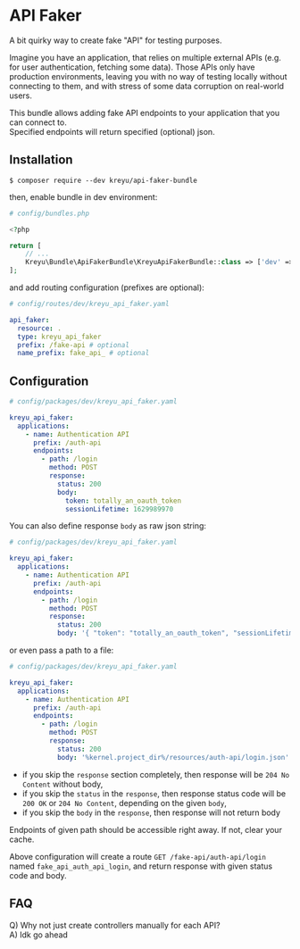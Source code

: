 # API Faker

A bit quirky way to create fake "API" for testing purposes.  

Imagine you have an application, that relies on multiple external APIs (e.g. for user authentication, fetching some data). Those APIs only have production environments, leaving you with no way of testing locally without connecting to them, and with stress of some data corruption on real-world users.

This bundle allows adding fake API endpoints to your application that you can connect to.    
Specified endpoints will return specified (optional) json.

## Installation

```
$ composer require --dev kreyu/api-faker-bundle
```

then, enable bundle in dev environment:

```php
# config/bundles.php

<?php

return [
    // ...
    Kreyu\Bundle\ApiFakerBundle\KreyuApiFakerBundle::class => ['dev' => true],
];
```

and add routing configuration (prefixes are optional):

```yaml
# config/routes/dev/kreyu_api_faker.yaml

api_faker:
  resource: .
  type: kreyu_api_faker
  prefix: /fake-api # optional
  name_prefix: fake_api_ # optional
```

## Configuration

```yaml
# config/packages/dev/kreyu_api_faker.yaml

kreyu_api_faker:
  applications:
    - name: Authentication API
      prefix: /auth-api
      endpoints:
        - path: /login
          method: POST
          response:
            status: 200
            body:
              token: totally_an_oauth_token
              sessionLifetime: 1629989970
```

You can also define response `body` as raw json string:

```yaml
# config/packages/dev/kreyu_api_faker.yaml

kreyu_api_faker:
  applications:
    - name: Authentication API
      prefix: /auth-api
      endpoints:
        - path: /login
          method: POST
          response:
            status: 200
            body: '{ "token": "totally_an_oauth_token", "sessionLifetime": 1629989970 }'
```

or even pass a path to a file:

```yaml
# config/packages/dev/kreyu_api_faker.yaml

kreyu_api_faker:
  applications:
    - name: Authentication API
      prefix: /auth-api
      endpoints:
        - path: /login
          method: POST
          response:
            status: 200
            body: '%kernel.project_dir%/resources/auth-api/login.json'
```

- if you skip the `response` section completely, then response will be `204 No Content` without body,
- if you skip the `status` in the `response`, then response status code will be `200 OK` or `204 No Content`, depending on the given `body`,
- if you skip the `body` in the `response`, then response will not return body

Endpoints of given path should be accessible right away. If not, clear your cache.

Above configuration will create a route `GET /fake-api/auth-api/login` named `fake_api_auth_api_login`, and return response with given status code and body.

## FAQ

Q) Why not just create controllers manually for each API?  
A) Idk go ahead 